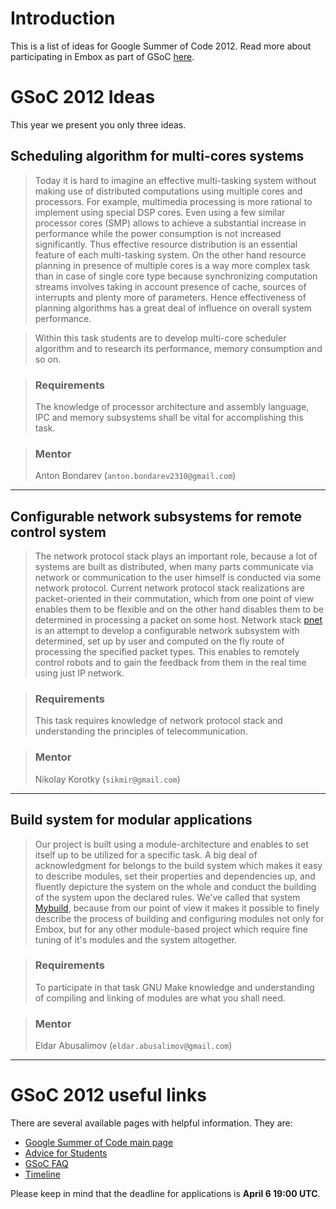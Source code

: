 # Introduction #
This is a list of ideas for Google Summer of Code 2012. Read more about participating in Embox as part of GSoC [here](GSoC.md).


# GSoC 2012 Ideas #
This year we present you only three ideas.

## Scheduling algorithm for multi-cores systems ##
> Today it is hard to imagine an effective multi-tasking system without making use of distributed computations using multiple cores and processors. For example, multimedia processing is more rational to implement using special DSP cores. Even using a few similar processor cores (SMP) allows to achieve a substantial increase in performance while the power consumption is not increased significantly. Thus effective resource distribution is an essential feature of each multi-tasking system. On the other hand resource planning in presence of multiple cores is a way more complex task than in case of single core type because synchronizing computation streams involves taking in account presence of cache, sources of interrupts and plenty more of parameters.  Hence effectiveness of planning algorithms has a great deal of influence on overall system performance.

> Within this task students are to develop multi-core scheduler algorithm and to research its performance, memory consumption and so on.

> ### Requirements ###
> The knowledge of processor architecture and assembly language, IPC and memory subsystems shall be vital for accomplishing this task.

> ### Mentor ###
> Anton Bondarev (`anton.bondarev2310@gmail.com`)

---


## Configurable network subsystems for remote control system ##
> The network protocol stack plays an important role, because a lot of systems are built as distributed, when many parts communicate via network or communication to the user himself is conducted via some network protocol. Current network protocol stack realizations are packet-oriented in their commutation, which from one point of view enables them to be flexible and on the other hand disables them to be determined in processing a packet on some host. Network stack [pnet](PnetOverview.md) is an attempt to develop a configurable network subsystem with determined, set up by user and computed on the fly route of processing the specified packet types. This enables to remotely control robots and to gain the feedback from them in the real time using just IP network.

> ### Requirements ###
> This task requires knowledge of network protocol stack and understanding the principles of telecommunication.

> ### Mentor ###
> Nikolay Korotky (`sikmir@gmail.com`)

---


## Build system for modular applications ##
> Our project is built using a module-architecture and enables to set itself up to be utilized for a specific task. A big deal of acknowledgment for belongs to the build system which makes it easy to describe modules, set their properties and dependencies up, and fluently depicture the system on the whole and conduct the building of the system upon the declared rules. We've called that system [Mybuild](Mybuild.md), because from our point of view it makes it possible to finely describe the process of building and configuring modules not only for Embox, but for any other module-based project which require fine tuning of it's modules and the system altogether.

> ### Requirements ###
> To participate in that task GNU Make knowledge and understanding of compiling and linking of modules are what you shall need.

> ### Mentor ###
> Eldar Abusalimov (`eldar.abusalimov@gmail.com`)

---


# GSoC 2012 useful links #
There are several available pages with helpful information. They are:
  * [Google Summer of Code main page](http://socghop.appspot.com/)
  * [Advice for Students](http://code.google.com/p/google-summer-of-code/wiki/AdviceforStudents)
  * [GSoC FAQ](http://socghop.appspot.com/document/show/gsoc_program/google/gsoc2012/faqs)
  * [Timeline](http://socghop.appspot.com/document/show/gsoc_program/google/gsoc2012/timeline)

Please keep in mind that the deadline for applications is **April 6 19:00 UTC**.